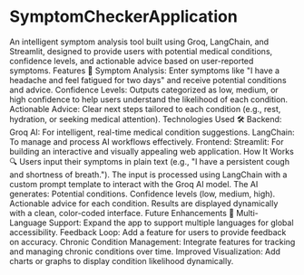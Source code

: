 # SymptomCheckerApplication
An intelligent symptom analysis tool built using Groq, LangChain, and Streamlit, designed to provide users with potential medical conditions, confidence levels, and actionable advice based on user-reported symptoms.
Features 🚀
Symptom Analysis: Enter symptoms like "I have a headache and feel fatigued for two days" and receive potential conditions and advice.
Confidence Levels: Outputs categorized as low, medium, or high confidence to help users understand the likelihood of each condition.
Actionable Advice: Clear next steps tailored to each condition (e.g., rest, hydration, or seeking medical attention).
Technologies Used 🛠️
Backend:
Groq AI: For intelligent, real-time medical condition suggestions.
LangChain: To manage and process AI workflows effectively.
Frontend:
Streamlit: For building an interactive and visually appealing web application.
How It Works 🔍
Users input their symptoms in plain text (e.g., "I have a persistent cough and shortness of breath.").
The input is processed using LangChain with a custom prompt template to interact with the Groq AI model.
The AI generates:
Potential conditions.
Confidence levels (low, medium, high).
Actionable advice for each condition.
Results are displayed dynamically with a clean, color-coded interface.
Future Enhancements 🌟
Multi-Language Support: Expand the app to support multiple languages for global accessibility.
Feedback Loop: Add a feature for users to provide feedback on accuracy.
Chronic Condition Management: Integrate features for tracking and managing chronic conditions over time.
Improved Visualization: Add charts or graphs to display condition likelihood dynamically.
